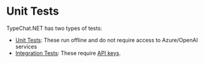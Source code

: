 # Unit Tests

TypeChat.NET has two types of tests:
* [Unit Tests](./TypeChat.UnitTests): These run offline and do not require access to Azure/OpenAI services
* [Integration Tests](./TypeChat.IntegrationTests): These require [API keys](./TypeChat.IntegrationTests/Readme.md). 